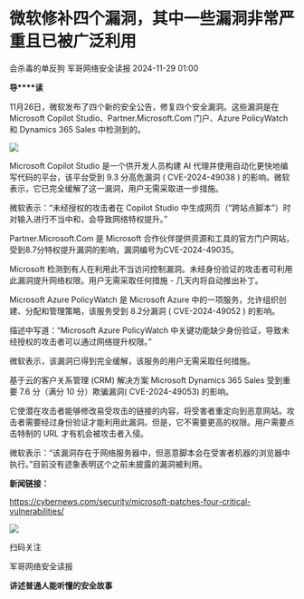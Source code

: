 #  微软修补四个漏洞，其中一些漏洞非常严重且已被广泛利用   
会杀毒的单反狗  军哥网络安全读报   2024-11-29 01:00  
  
**导****读**  
  
  
  
11月26日，微软发布了四个新的安全公告，修复四个安全漏洞。这些漏洞是在 Microsoft Copilot Studio、Partner.Microsoft.Com 门户、Azure PolicyWatch 和 Dynamics 365 Sales 中检测到的。  
  
![](https://mmbiz.qpic.cn/mmbiz_jpg/AnRWZJZfVaEamGcSw9xwM0U9kjshnfOWZxvcGnBdpzu3iar2Zib9vibibB0icWPE0JeICHOdTPz59WFpmmS1a3MJhvA/640?wx_fmt=jpeg&from=appmsg "")  
  
  
Microsoft Copilot Studio 是一个供开发人员构建 AI 代理并使用自动化更快地编写代码的平台，该平台受到 9.3 分高危漏洞 ( CVE-2024-49038 ) 的影响。微软表示，它已完全缓解了这一漏洞，用户无需采取进一步措施。  
  
  
微软表示：“未经授权的攻击者在 Copilot Studio 中生成网页（“跨站点脚本”）时对输入进行不当中和，会导致网络特权提升。”  
  
  
Partner.Microsoft.Com 是 Microsoft 合作伙伴提供资源和工具的官方门户网站，受到8.7分特权提升漏洞的影响，漏洞编号为CVE-2024-49035。  
  
  
Microsoft 检测到有人在利用此不当访问控制漏洞。未经身份验证的攻击者可利用此漏洞提升网络权限。用户无需采取任何措施 - 几天内将自动推出补丁。  
  
  
Microsoft Azure PolicyWatch 是 Microsoft Azure 中的一项服务，允许组织创建、分配和管理策略，该服务受到 8.2分漏洞 ( CVE-2024-49052 ) 的影响。  
  
  
描述中写道：“Microsoft Azure PolicyWatch 中关键功能缺少身份验证，导致未经授权的攻击者可以通过网络提升权限。”  
  
  
微软表示，该漏洞已得到完全缓解，该服务的用户无需采取任何措施。  
  
  
基于云的客户关系管理 (CRM) 解决方案 Microsoft Dynamics 365 Sales 受到重要 7.6 分（满分 10 分）欺骗漏洞( CVE-2024-49053) 的影响。  
  
  
它使潜在攻击者能够修改易受攻击的链接的内容，将受害者重定向到恶意网站。攻击者需要经过身份验证才能利用此漏洞。但是，它不需要更高的权限。用户需要点击特制的 URL 才有机会被攻击者入侵。  
  
  
微软表示：“该漏洞存在于网络服务器中，但恶意脚本会在受害者机器的浏览器中执行。”目前没有迹象表明这个之前未披露的漏洞被利用。  
  
  
**新闻链接：**  
  
https://cybernews.com/security/microsoft-patches-four-critical-vulnerabilities/  
  
![](https://mmbiz.qpic.cn/mmbiz_jpg/AnRWZJZfVaGC3gsJClsh4Fia0icylyBEnBywibdbkrLLzmpibfdnf5wNYzEUq2GpzfedMKUjlLJQ4uwxAFWLzHhPFQ/640?wx_fmt=jpeg "")  
  
扫码关注  
  
军哥网络安全读报  
  
**讲述普通人能听懂的安全故事**  
  

